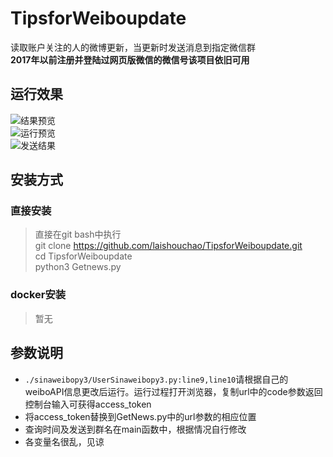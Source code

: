 # TipsforWeiboupdate
读取账户关注的人的微博更新，当更新时发送消息到指定微信群  
**2017年以前注册并登陆过网页版微信的微信号该项目依旧可用**
## 运行效果
![结果预览](https://i.jpg.dog/img/1e7c45edcdc928f11c9dca06e4969ecd.png)  
![运行预览](https://i.jpg.dog/img/ec738192993ea0c9e118a1fd6319cae5.png)  
![发送结果](https://i.jpg.dog/img/7bac564346dfc085f03e36fd545b0ecb.jpg)  
## 安装方式
### 直接安装
> 直接在git bash中执行  
> git clone https://github.com/laishouchao/TipsforWeiboupdate.git  
> cd TipsforWeiboupdate  
> python3 Getnews.py
### docker安装
> 暂无

## 参数说明
* `./sinaweibopy3/UserSinaweibopy3.py:line9,line10`请根据自己的weiboAPI信息更改后运行。运行过程打开浏览器，复制url中的code参数返回控制台输入可获得access_token
* 将access_token替换到GetNews.py中的url参数的相应位置
* 查询时间及发送到群名在main函数中，根据情况自行修改
* 各变量名很乱，见谅